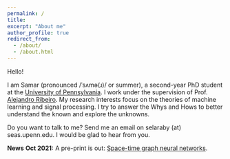 ```yaml
---
permalink: /
title: 
excerpt: "About me"
author_profile: true
redirect_from: 
  - /about/
  - /about.html
---
```


Hello! 

I am Samar (pronounced /ˈsʌmə(ɹ)/ or summer), a second-year PhD student at the <a href="https://www.upenn.edu/">University of Pennsylvania</a>. I work under the supervision of Prof. <a href="https://alelab.seas.upenn.edu/alejandro-ribeiro/">Alejandro Ribeiro</a>. My research interests focus on the theories of machine learning and signal processing. I try to answer the Whys and Hows to better understand the known and explore the unknowns.

Do you want to talk to me? Send me an email on selaraby (at) seas.upenn.edu. I would be glad to hear from you.

<b>News</b>
<b>Oct 2021:</b> A pre-print is out: <a href="https://bit.ly/3amHDzL">Space-time graph neural networks</a>.
